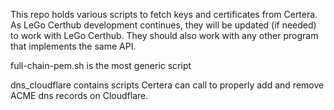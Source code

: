 This repo holds various scripts to fetch keys and certificates
from Certera. As LeGo Certhub development continues, they will
be updated (if needed) to work with LeGo Certhub. They should
also work with any other program that implements the same API.

full-chain-pem.sh is the most generic script

dns_cloudflare contains scripts Certera can call to properly
add and remove ACME dns records on Cloudflare.
